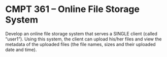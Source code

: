# CMPT 361 – Online File Storage System
Develop an online file storage system that serves a SINGLE client
(called “user1”). Using this system, the client can upload his/her files and view the metadata of
the uploaded files (the file names, sizes and their uploaded date and time).
